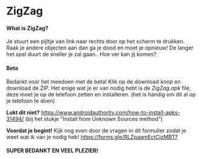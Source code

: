 # ZigZag
 
#### What is ZigZag?
Je stuurt een pijltje van link naar rechts door op het scherm te drukken. Raak je andere objecten aan dan ga je dood en moet je opnieuw! De langer het spel duurt de sneller je zal gaan.. Hoe ver kan jij komen?

#### Beta
Bedankt voor het meedoen met de beta!
Klik op de download knop en download de ZIP. Het enige wat je er van nodig hebt is de *ZigZag.apk* file, deze moet je op de telefoon zetten en installeren. (het is handig om dit al op je telefoon te doen) 

**Lukt dit niet?**
https://www.androidauthority.com/how-to-install-apks-31494/ (bij het stukje "Install from Unknown Sources method")


**Voordat je begint!** 
Kijk nog even door de vragen in dit formulier zodat je weet wat ik van je nodig heb! 
https://forms.gle/RLZpaamEctCjzMBT7

#### SUPER BEDANKT EN VEEL PLEZIER!

